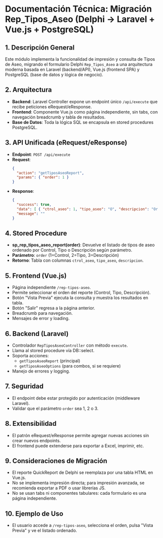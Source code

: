 # Documentación Técnica: Migración Rep_Tipos_Aseo (Delphi → Laravel + Vue.js + PostgreSQL)

## 1. Descripción General
Este módulo implementa la funcionalidad de impresión y consulta de Tipos de Aseo, migrando el formulario Delphi `Rep_Tipos_Aseo` a una arquitectura moderna basada en Laravel (backend/API), Vue.js (frontend SPA) y PostgreSQL (base de datos y lógica de negocio).

## 2. Arquitectura
- **Backend**: Laravel Controller expone un endpoint único `/api/execute` que recibe peticiones eRequest/eResponse.
- **Frontend**: Componente Vue.js como página independiente, sin tabs, con navegación breadcrumb y tabla de resultados.
- **Base de Datos**: Toda la lógica SQL se encapsula en stored procedures PostgreSQL.

## 3. API Unificada (eRequest/eResponse)
- **Endpoint**: `POST /api/execute`
- **Request**:
  ```json
  {
    "action": "getTiposAseoReport",
    "params": { "order": 1 }
  }
  ```
- **Response**:
  ```json
  {
    "success": true,
    "data": [ { "ctrol_aseo": 1, "tipo_aseo": "O", "descripcion": "Ordinario" }, ... ],
    "message": ""
  }
  ```

## 4. Stored Procedure
- **sp_rep_tipos_aseo_report(order)**: Devuelve el listado de tipos de aseo ordenado por Control, Tipo o Descripción según parámetro.
- **Parámetro**: `order` (1=Control, 2=Tipo, 3=Descripción)
- **Retorno**: Tabla con columnas `ctrol_aseo`, `tipo_aseo`, `descripcion`.

## 5. Frontend (Vue.js)
- Página independiente `/rep-tipos-aseo`.
- Permite seleccionar el orden del reporte (Control, Tipo, Descripción).
- Botón "Vista Previa" ejecuta la consulta y muestra los resultados en tabla.
- Botón "Salir" regresa a la página anterior.
- Breadcrumb para navegación.
- Mensajes de error y loading.

## 6. Backend (Laravel)
- Controlador `RepTiposAseoController` con método `execute`.
- Llama al stored procedure vía DB::select.
- Soporta acciones:
  - `getTiposAseoReport` (principal)
  - `getTiposAseoOptions` (para combos, si se requiere)
- Manejo de errores y logging.

## 7. Seguridad
- El endpoint debe estar protegido por autenticación (middleware Laravel).
- Validar que el parámetro `order` sea 1, 2 o 3.

## 8. Extensibilidad
- El patrón eRequest/eResponse permite agregar nuevas acciones sin crear nuevos endpoints.
- El frontend puede extenderse para exportar a Excel, imprimir, etc.

## 9. Consideraciones de Migración
- El reporte QuickReport de Delphi se reemplaza por una tabla HTML en Vue.js.
- No se implementa impresión directa; para impresión avanzada, se recomienda exportar a PDF o usar librerías JS.
- No se usan tabs ni componentes tabulares: cada formulario es una página independiente.

## 10. Ejemplo de Uso
- El usuario accede a `/rep-tipos-aseo`, selecciona el orden, pulsa "Vista Previa" y ve el listado ordenado.


